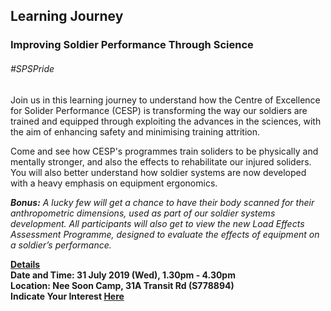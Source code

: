 <!-- ---
title: 'Learning Festival 1-19 July 2019'
permalink: /events/learning-journeys/event-details/LJ_ImproveSoliderPerformance
breadcrumb: 'Learning Journey'

--- -->


## Learning Journey
### Improving Soldier Performance Through Science

###### _#SPSPride_

Join us in this learning journey to understand how the Centre of Excellence for Solider Performance (CESP) is transforming the way our soldiers are trained and equipped through exploiting the advances in the sciences, with the aim of enhancing safety and minimising training attrition. 

Come and see how CESP's programmes train soliders to be physically and mentally stronger, and also the effects to rehabilitate our injured soliders. You will also better understand how soldier systems are now developed with a heavy emphasis on equipment ergonomics.

<i><b>Bonus:</b> A lucky few will get a chance to have their body scanned for their anthropometric dimensions, used as part of our soldier systems development. All participants will also get to view the new Load Effects Assessment Programme, designed to evaluate the effects of equipment on a soldier’s performance. </i> 

<b><u>Details</u><br>
**Date and Time: 31 July 2019 (Wed), 1.30pm - 4.30pm** <br>
**Location: Nee Soon Camp, 31A Transit Rd (S778894)** <br>
**Indicate Your Interest [Here](https://www.eventbrite.sg/e/improving-soldier-performance-through-science-tickets-64354427826)** 

